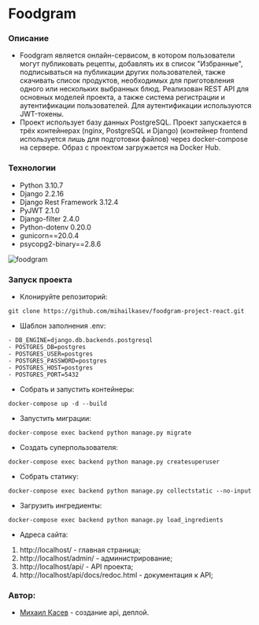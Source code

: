 # Foodgram

### Описание
- Foodgram является онлайн-сервисом, в котором пользователи могут публиковать рецепты, добавлять их в список "Избранные", подписываться на публикации других пользователей, также скачивать список продуктов, необходимых для приготовления одного или нескольких выбранных блюд. Реализован REST API для основных моделей проекта, а также система регистрации и аутентификации пользователей. Для аутентификации используются JWT-токены.
- Проект использует базу данных PostgreSQL. Проект запускается в трёх контейнерах (nginx, PostgreSQL и Django) (контейнер frontend используется лишь для подготовки файлов) через docker-compose на сервере. Образ с проектом загружается на Docker Hub.
### Технологии
- Python 3.10.7
- Django 2.2.16
- Django Rest Framework 3.12.4
- PyJWT 2.1.0
- Django-filter 2.4.0
- Python-dotenv 0.20.0
- gunicorn==20.0.4
- psycopg2-binary==2.8.6

![foodgram](https://github.com/mihailkasev/foodgram-project-react/actions/workflows/foodgram.yml/badge.svg)

### Запуск проекта 
- Клонируйте репозиторий:
```
git clone https://github.com/mihailkasev/foodgram-project-react.git
```
- Шаблон заполнения .env:
```
- DB_ENGINE=django.db.backends.postgresql
- POSTGRES_DB=postgres
- POSTGRES_USER=postgres
- POSTGRES_PASSWORD=postgres
- POSTGRES_HOST=postgres
- POSTGRES_PORT=5432
```
- Собрать и запустить контейнеры:
```
docker-compose up -d --build
```
- Запустить миграции:
```
docker-compose exec backend python manage.py migrate
```
- Создать суперпользователя:
```
docker-compose exec backend python manage.py createsuperuser
```
- Собрать статику:
```
docker-compose exec backend python manage.py collectstatic --no-input
```
- Загрузить ингредиенты:
```
docker-compose exec backend python manage.py load_ingredients
```
- Адреса сайта:
1) http://localhost/ - главная страница;
3) http://localhost/admin/ - администрирование;
4) http://localhost/api/ - API проекта;
5) http://localhost/api/docs/redoc.html - документация к API;

### Автор:
- [Михаил Касев](https://github.com/mihailkasev/) - создание api, деплой.
